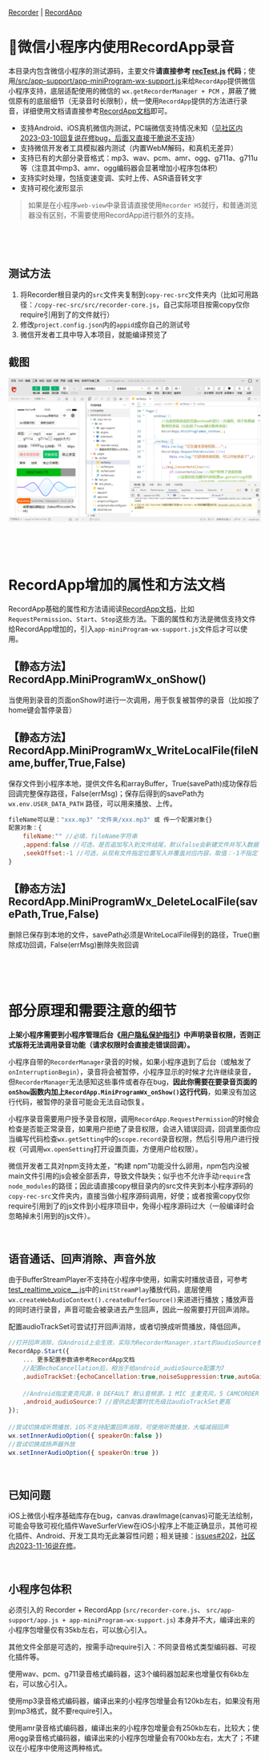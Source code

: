 [Recorder](https://github.com/xiangyuecn/Recorder/) | [RecordApp](https://github.com/xiangyuecn/Recorder/tree/master/app-support-sample)

# :open_book:微信小程序内使用RecordApp录音

本目录内包含微信小程序的测试源码，主要文件**请直接参考 [recTest.js](pages/recTest/recTest.js) 代码**；使用[/src/app-support/app-miniProgram-wx-support.js](../../src/app-support/app-miniProgram-wx-support.js)来给`RecordApp`提供微信小程序支持，底层适配使用的微信的 `wx.getRecorderManager + PCM` ，屏蔽了微信原有的底层细节（无录音时长限制），统一使用`RecordApp`提供的方法进行录音，详细使用文档请直接参考[RecordApp文档](../)即可。

- 支持Android、iOS真机微信内测试，PC端微信支持情况未知（[见社区内2023-03-10回复说在修bug，后面又直接干脆说不支持](https://developers.weixin.qq.com/community/develop/doc/000ec4fb6a826883726fdf8605b000)）
- 支持微信开发者工具模拟器内测试（内置WebM解码，和真机无差异）
- 支持已有的大部分录音格式：mp3、wav、pcm、amr、ogg、g711a、g711u等（注意其中mp3、amr、ogg编码器会显著增加小程序包体积）
- 支持实时处理，包括变速变调、实时上传、ASR语音转文字
- 支持可视化波形显示

> 如果是在小程序`web-view`中录音请直接使用`Recorder H5`就行，和普通浏览器没有区别，不需要使用RecordApp进行额外的支持。



[​](?)

[​](?)

## 测试方法

1. 将Recorder根目录内的`src`文件夹复制到`copy-rec-src`文件夹内（比如可用路径：`/copy-rec-src/src/recorder-core.js`，自己实际项目按需copy仅你require引用到了的文件就行）
2. 修改`project.config.json`内的`appid`成你自己的测试号
3. 微信开发者工具中导入本项目，就能编译预览了



## 截图
![](use-miniProgram-wx.png)




[​](?)

[​](?)

# RecordApp增加的属性和方法文档
RecordApp基础的属性和方法请阅读[RecordApp文档](../)，比如`RequestPermission`、`Start`、`Stop`这些方法。下面的属性和方法是微信支持文件给RecordApp增加的，引入`app-miniProgram-wx-support.js`文件后才可以使用。

## 【静态方法】RecordApp.MiniProgramWx_onShow()
当使用到录音的页面onShow时进行一次调用，用于恢复被暂停的录音（比如按了home键会暂停录音）

## 【静态方法】RecordApp.MiniProgramWx_WriteLocalFile(fileName,buffer,True,False)
保存文件到小程序本地，提供文件名和arrayBuffer，True(savePath)成功保存后回调完整保存路径，False(errMsg)；保存后得到的savePath为 `wx.env.USER_DATA_PATH` 路径，可以用来播放、上传。

``` javascript
fileName可以是："xxx.mp3" "文件夹/xxx.mp3" 或 传一个配置对象{}
配置对象：{
    fileName:"" //必填，fileName字符串
    ,append:false //可选，是否追加写入到文件结尾，默认false会新建文件并写入数据
    ,seekOffset:-1 //可选，从现有文件指定位置写入并覆盖对应内容，取值：-1不指定（默认），0 到 文件长度（0为文件开头位置，append配置无效）
}
```

## 【静态方法】RecordApp.MiniProgramWx_DeleteLocalFile(savePath,True,False)
删除已保存到本地的文件，savePath必须是WriteLocalFile得到的路径，True()删除成功回调，False(errMsg)删除失败回调




[​](?)

[​](?)

# 部分原理和需要注意的细节

**上架小程序需要到小程序管理后台《[用户隐私保护指引](https://developers.weixin.qq.com/miniprogram/dev/framework/user-privacy/miniprogram-intro.html)》中声明录音权限，否则正式版将无法调用录音功能（请求权限时会直接走错误回调）。**

小程序自带的`RecorderManager`录音的时候，如果小程序退到了后台（或触发了`onInterruptionBegin`），录音将会被暂停，小程序显示的时候才允许继续录音，但`RecorderManager`无法感知这些事件或者存在bug，**因此你需要在要录音页面的`onShow`函数内加上`RecordApp.MiniProgramWx_onShow()`这行代码**，如果没有加这行代码，被暂停的录音可能会无法自动恢复。

小程序录音需要用户授予录音权限，调用`RecordApp.RequestPermission`的时候会检查是否能正常录音，如果用户拒绝了录音权限，会进入错误回调，回调里面你应当编写代码检查`wx.getSetting`中的`scope.record`录音权限，然后引导用户进行授权（可调用`wx.openSetting`打开设置页面，方便用户给权限）。

微信开发者工具对npm支持太差，“构建 npm”功能没什么卵用，npm包内没被main文件引用的js会被全部丢弃，导致文件缺失；似乎也不允许手动`require`含`node_modules`的路径；因此请直接copy根目录内的src文件夹到本小程序源码的`copy-rec-src`文件夹内，直接当做小程序源码调用，好使；或者按需copy仅你require引用到了的js文件到小程序项目中，免得小程序源码过大（一般编译时会忽略掉未引用到的js文件）。


[​](?)

## 语音通话、回声消除、声音外放

由于BufferStreamPlayer不支持在小程序中使用，如需实时播放语音，可参考[test_realtime_voice__.js](pages/test_realtime_voice__/test_realtime_voice__.js)中的`initStreamPlay`播放代码，底层使用`wx.createWebAudioContext().createBufferSource()`来进进行播放；播放声音的同时进行录音，声音可能会被录进去产生回声，因此一般需要打开回声消除。

配置audioTrackSet可尝试打开回声消除，或者切换成听筒播放，降低回声。
``` js
//打开回声消除，仅Android上会生效，实际为RecorderManager.start的audioSource参数
RecordApp.Start({
    ... 更多配置参数请参考RecordApp文档
    //配置echoCancellation后，相当于给android_audioSource配置为7
    ,audioTrackSet:{echoCancellation:true,noiseSuppression:true,autoGainControl:true}
    
    //Android指定麦克风源，0 DEFAULT 默认音频源，1 MIC 主麦克风，5 CAMCORDER 相机方向的麦，6 VOICE_RECOGNITION 语音识别，7 VOICE_COMMUNICATION 语音通信(带回声消除)
    ,android_audioSource:7 //提供此配置时优先级比audioTrackSet更高
});

//尝试切换成听筒播放，iOS不支持配置回声消除，可使用听筒播放，大幅减弱回声
wx.setInnerAudioOption({ speakerOn:false })
//尝试切换成扬声器外放
wx.setInnerAudioOption({ speakerOn:true })
```


[​](?)

## 已知问题

iOS上微信小程序基础库存在bug，canvas.drawImage(canvas)可能无法绘制，可能会导致可视化插件WaveSurferView在iOS小程序上不能正确显示，其他可视化插件、Android、开发工具均无此兼容性问题；相关链接：[issues#202](https://github.com/xiangyuecn/Recorder/issues/202)，[社区内2023-11-16说在修](https://developers.weixin.qq.com/community/develop/doc/000aaca2148dc8a235a0fb8c66b000)。


[​](?)

## 小程序包体积

必须引入的 Recorder + RecordApp (`src/recorder-core.js`、 `src/app-support/app.js + app-miniProgram-wx-support.js`)  本身并不大，编译出来的小程序包增量仅有35kb左右，可以放心引入。

其他文件全部是可选的，按需手动require引入：不同录音格式类型编码器、可视化插件等。

使用wav、pcm、g711录音格式编码器，这3个编码器加起来也增量仅有6kb左右，可以放心引入。

使用mp3录音格式编码器，编译出来的小程序包增量会有120kb左右，如果没有用到mp3格式，就不要require引入。

使用amr录音格式编码器，编译出来的小程序包增量会有250kb左右，比较大；使用ogg录音格式编码器，编译出来的小程序包增量会有700kb左右，太大了；不建议在小程序中使用这两种格式。
